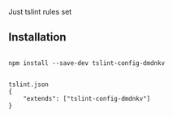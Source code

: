 Just tslint rules set

## Installation ##

```

npm install --save-dev tslint-config-dmdnkv

```

```

tslint.json
{
    "extends": ["tslint-config-dmdnkv"]
}

```